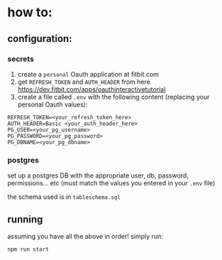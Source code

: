 # how to:

## configuration:

### secrets

1. create a `personal` Oauth application at fitbit.com
1. get `REFRESH_TOKEN` and `AUTH_HEADER` from here https://dev.fitbit.com/apps/oauthinteractivetutorial
1. create a file called `.env` with the following content (replacing your personal Oauth values):

```
REFRESH_TOKEN=<your_refresh_token_here>
AUTH_HEADER=Basic <your_auth_header_here>
PG_USER=<your_pg_username>
PG_PASSWORD=<your_pg_password>
PG_DBNAME=<your_pg_dbname>

```
### postgres

set up a postgres DB with the appropriate user, db, password, permissions... etc (must match the values you entered in your `.env` file)

the schema used is in `tableschema.sql`

## running

assuming you have all the above in order! simply run:

```
npm run start
```